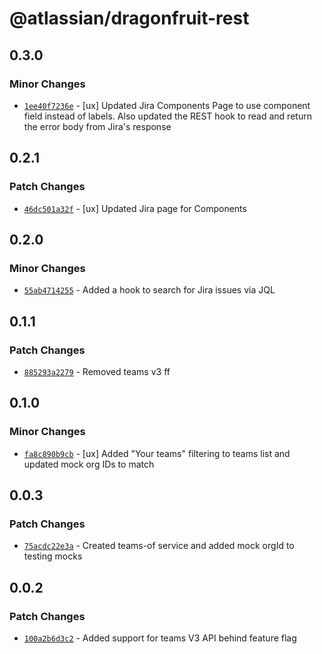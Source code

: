 # @atlassian/dragonfruit-rest

## 0.3.0

### Minor Changes

- [`1ee40f7236e`](https://bitbucket.org/atlassian/atlassian-frontend/commits/1ee40f7236e) - [ux] Updated Jira Components Page to use component field instead of labels. Also updated the REST hook to read and return the error body from Jira's response

## 0.2.1

### Patch Changes

- [`46dc501a32f`](https://bitbucket.org/atlassian/atlassian-frontend/commits/46dc501a32f) - [ux] Updated Jira page for Components

## 0.2.0

### Minor Changes

- [`55ab4714255`](https://bitbucket.org/atlassian/atlassian-frontend/commits/55ab4714255) - Added a hook to search for Jira issues via JQL

## 0.1.1

### Patch Changes

- [`885293a2279`](https://bitbucket.org/atlassian/atlassian-frontend/commits/885293a2279) - Removed teams v3 ff

## 0.1.0

### Minor Changes

- [`fa8c890b9cb`](https://bitbucket.org/atlassian/atlassian-frontend/commits/fa8c890b9cb) - [ux] Added "Your teams" filtering to teams list and updated mock org IDs to match

## 0.0.3

### Patch Changes

- [`75acdc22e3a`](https://bitbucket.org/atlassian/atlassian-frontend/commits/75acdc22e3a) - Created teams-of service and added mock orgId to testing mocks

## 0.0.2

### Patch Changes

- [`100a2b6d3c2`](https://bitbucket.org/atlassian/atlassian-frontend/commits/100a2b6d3c2) - Added support for teams V3 API behind feature flag

